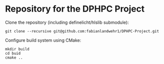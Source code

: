 # Repository for the DPHPC Project

Clone the repository (including definelicht/hlslib submodule):

```shell
git clone --recursive git@github.com:fabianlandwehr1/DPHPC-Project.git
```

Configure build system using CMake:

```shell
mkdir build
cd buid
cmake ..
```
